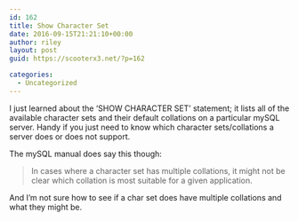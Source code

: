```yaml
---
id: 162
title: Show Character Set
date: 2016-09-15T21:21:10+00:00
author: riley
layout: post
guid: https://scooterx3.net/?p=162

categories:
  - Uncategorized
---
```

I just learned about the &#8216;SHOW CHARACTER SET&#8217; statement; it lists all of the available character sets and their default collations on a particular mySQL server. Handy if you just need to know which character sets/collations a server does or does not support.

The mySQL manual does say this though:

> In cases where a character set has multiple collations, it might not be clear which collation is most suitable for a given application.

And I&#8217;m not sure how to see if a char set does have multiple collations and what they might be.